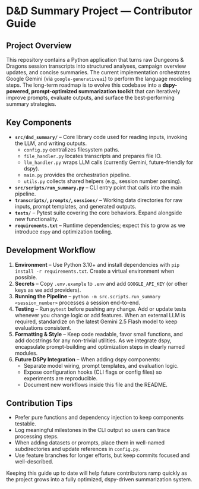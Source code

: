 # D&D Summary Project — Contributor Guide

## Project Overview
This repository contains a Python application that turns raw Dungeons & Dragons session transcripts into structured analyses, campaign overview updates, and concise summaries. The current implementation orchestrates Google Gemini (via `google-generativeai`) to perform the language modeling steps. The long-term roadmap is to evolve this codebase into a **dspy-powered, prompt-optimized summarization toolkit** that can iteratively improve prompts, evaluate outputs, and surface the best-performing summary strategies.

## Key Components
- **`src/dnd_summary/`** – Core library code used for reading inputs, invoking the LLM, and writing outputs.
  - `config.py` centralizes filesystem paths.
  - `file_handler.py` locates transcripts and prepares file IO.
  - `llm_handler.py` wraps LLM calls (currently Gemini, future-friendly for dspy).
  - `main.py` provides the orchestration pipeline.
  - `utils.py` collects shared helpers (e.g., session number parsing).
- **`src/scripts/run_summary.py`** – CLI entry point that calls into the main pipeline.
- **`transcripts/`, `prompts/`, `sessions/`** – Working data directories for raw inputs, prompt templates, and generated outputs.
- **`tests/`** – Pytest suite covering the core behaviors. Expand alongside new functionality.
- **`requirements.txt`** – Runtime dependencies; expect this to grow as we introduce `dspy` and optimization tooling.

## Development Workflow
1. **Environment** – Use Python 3.10+ and install dependencies with `pip install -r requirements.txt`. Create a virtual environment when possible.
2. **Secrets** – Copy `.env.example` to `.env` and add `GOOGLE_API_KEY` (or other keys as we add providers).
3. **Running the Pipeline** – `python -m src.scripts.run_summary <session_number>` processes a session end-to-end.
4. **Testing** – Run `pytest` before pushing any change. Add or update tests whenever you change logic or add features. When an
   external LLM is required, standardize on the latest Gemini 2.5 Flash model to keep evaluations consistent.
5. **Formatting & Style** – Keep code readable, favor small functions, and add docstrings for any non-trivial utilities. As we integrate dspy, encapsulate prompt-building and optimization steps in clearly named modules.
6. **Future DSPy Integration** – When adding dspy components:
   - Separate model wiring, prompt templates, and evaluation logic.
   - Expose configuration hooks (CLI flags or config files) so experiments are reproducible.
   - Document new workflows inside this file and the README.

## Contribution Tips
- Prefer pure functions and dependency injection to keep components testable.
- Log meaningful milestones in the CLI output so users can trace processing steps.
- When adding datasets or prompts, place them in well-named subdirectories and update references in `config.py`.
- Use feature branches for longer efforts, but keep commits focused and well-described.

Keeping this guide up to date will help future contributors ramp quickly as the project grows into a fully optimized, dspy-driven summarization system.
